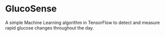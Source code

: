 # GlucoSense
 A simple Machine Learning algorithm in TensorFlow to detect and measure rapid glucose changes throughout the day.
